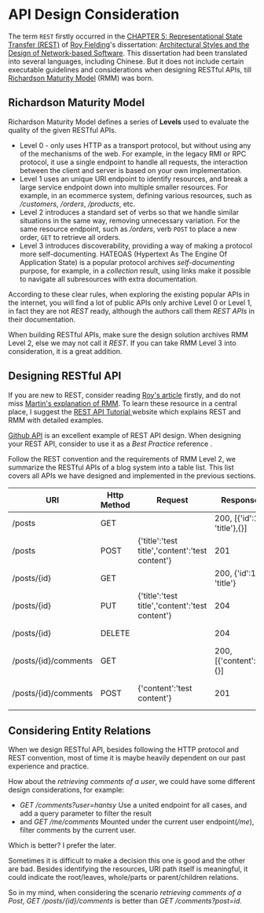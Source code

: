 # API Design Consideration

The term `REST` firstly occurred in the [CHAPTER 5: Representational State Transfer (REST)](https://www.ics.uci.edu/~fielding/pubs/dissertation/rest_arch_style.htm) of [Roy Fielding](https://twobithistory.org/2020/06/28/rest.html)'s dissertation: [Architectural Styles and the Design of Network-based Software](https://www.ics.uci.edu/~fielding/pubs/dissertation/top.htm). This dissertation had been translated into several languages, including Chinese. But it does not include certain executable guidelines and considerations when designing RESTful APIs, till [Richardson Maturity Model](https://martinfowler.com/articles/richardsonMaturityModel.html) (RMM) was born. 

## Richardson Maturity Model

Richardson Maturity Model defines a series of  **Levels** used to evaluate the quality of the given RESTful APIs. 

* Level 0 - only uses HTTP as a transport protocol, but without using any of the  mechanisms of the web. For example,  in the legacy RMI or RPC protocol, it use a single endpoint to handle all requests, the interaction between the client and server is based on your own implementation.
* Level 1 uses an unique URI endpoint to identify resources, and break a large service endpoint down into multiple smaller resources. For example, in an ecommerce  system, defining various resources, such as */customers*, */orders*, */products*, etc.
* Level 2 introduces a standard set of verbs so that we handle similar situations in the same way, removing unnecessary variation. For the same resource endpoint, such as */orders*, verb `POST` to place a new order, `GET` to retrieve all orders.
* Level 3 introduces discoverability, providing a way of making a protocol more self-documenting. HATEOAS (Hypertext As The Engine Of Application State) is a popular protocol archives *self-documenting* purpose, for example, in a *collection* result, using links make it possible to navigate all subresources with extra documentation. 

According to these clear rules, when exploring the existing popular APIs in the internet, you will find a lot of public APIs only archive Level 0 or Level 1, in fact they are not *REST* ready,  although the authors call them *REST APIs* in their documentation. 

When building RESTful APIs, make sure the design solution archives RMM Level 2, else we may not call it  *REST*.  If you can take RMM Level 3 into consideration, it is a great addition.

## Designing RESTful API

If you are new to REST, consider reading [Roy's article](https://www.ics.uci.edu/~fielding/pubs/dissertation/rest_arch_style.htm) firstly, and do not miss [Martin's explanation of RMM](https://martinfowler.com/articles/richardsonMaturityModel.html).  To learn these resource in a central place, I suggest the [REST API Tutorial ](https://restfulapi.net/) website which explains REST and RMM with detailed examples. 

[Github API](https://docs.github.com/en/rest) is an excellent example of REST API design. When designing your REST API,  consider to use it as a *Best Practice* reference .

Follow the REST convention and the requirements of RMM Level 2, we summarize the RESTful APIs of a blog system into a table list. This list covers all APIs we have designed and implemented in the previous sections.

| URI      | Http Method | Request                                         | Response                    | Description       |
| ----------- | ----------- | ----------------------------------------------- | --------------------------- | ----------------- |
| /posts      | GET         |                                                 | 200, [{'id':1, 'title'},{}] | Get all posts     |
| /posts      | POST        | {'title':'test title','content':'test content'} | 201                         | Create a new post |
| /posts/{id} | GET         |                                                 | 200, {'id':1, 'title'}      | Get a post by id  |
| /posts/{id} | PUT         | {'title':'test title','content':'test content'} | 204                         | Update a post     |
| /posts/{id} | DELETE      |                                                 | 204                         | Delete a post     |
| /posts/{id}/comments | GET  |                                                 | 200, [{'content':''},{}] | Get comments of a post|
| /posts/{id}/comments | POST  | {'content':'test content'} | 201                   | Add comment to a post    |

## Considering Entity Relations

When we design RESTful API, besides following the HTTP protocol and REST convention, most of time it is maybe heavily dependent on our past experience and practice.

How about the *retrieving comments of a user*, we could have some different design considerations,  for example:

* *GET /comments?user=hantsy*  Use a united endpoint for all cases,  and add a query parameter to filter the result 
* and *GET /me/comments* Mounted under  the current user endpoint(*/me*), filter comments by the current user.

Which is better? I prefer the later. 

Sometimes it is difficult to make a decision this one is good and the other are bad.  Besides identifying the resources, URI path itself is meaningful, it could indicate the root/leaves, whole/parts or parent/children relations. 

So in my mind, when considering the scenario *retrieving comments of a Post*,  *GET /posts/{id}/comments* is better than *GET /comments?post=id*.

